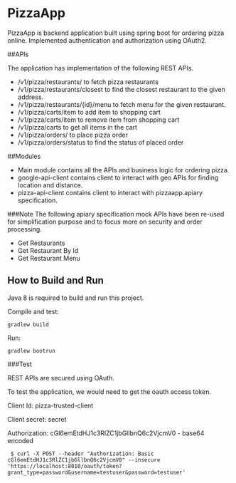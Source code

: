 # PizzaApp

PizzaApp is backend application built using spring boot for ordering pizza online. Implemented authentication and authorization using OAuth2.

##APIs

The application has implementation of the following REST APIs.
* /v1/pizza/restaurants/ to fetch pizza restaurants
* /v1/pizza/restaurants/closest to find the closest restaurant to the given address.
* /v1/pizza/restaurants/{id}/menu to fetch menu for the given restaurant.
* /v1/pizza/carts/item to add item to shopping cart
* /v1/pizza/carts/item to remove item from shopping cart
* /v1/pizza/carts to get all items in the cart
* /v1/pizza/orders/ to place pizza order
* /v1/pizza/orders/status to find the status of placed order

##Modules
* Main module contains all the APIs and business logic for ordering pizza.
* google-api-client contains client to interact with geo APIs for finding location and distance.
* pizza-api-client contains client to interact with pizzaapp.apiary specification.

###Note
The following apiary specification mock APIs have been re-used for simplification purpose and 
to focus more on security and order processing. 

* Get Restaurants
* Get Restaurant By Id
* Get Restaurant Menu

## How to Build and Run

Java 8 is required to build and run this project.

Compile and test:

	gradlew build
	
Run:

	gradlew bootrun
	
###Test

REST APIs are secured using OAuth.

To test the application, we would need to get the oauth access token.

Client Id: pizza-trusted-client

Client secret: secret

Authorization: cGl6emEtdHJ1c3RlZC1jbGllbnQ6c2VjcmV0 - base64 encoded

     $ curl -X POST --header "Authorization: Basic cGl6emEtdHJ1c3RlZC1jbGllbnQ6c2VjcmV0" --insecure 'https://localhost:8010/oauth/token?grant_type=password&username=testuser&password=testuser'

